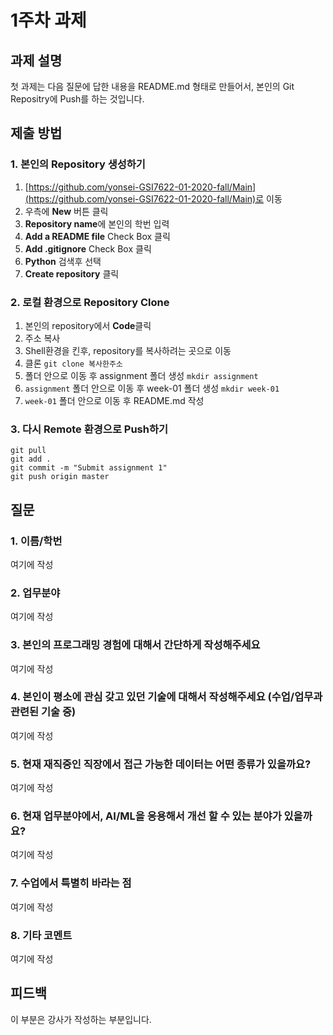 # 1주차 과제


## 과제 설명
첫 과제는 다음 질문에 답한 내용을 README.md 형태로 만들어서, 본인의 Git Repositry에 Push를 하는 것입니다.

## 제출 방법
### 1. 본인의 Repository 생성하기
1. [https://github.com/yonsei-GSI7622-01-2020-fall/Main](https://github.com/yonsei-GSI7622-01-2020-fall/Main)로 이동
1. 우측에 **New** 버튼 클릭
1. **Repository name**에 본인의 학번 입력
1. **Add a README file** Check Box 클릭
1. **Add .gitignore** Check Box 클릭
1. **Python** 검색후 선택
1. **Create repository** 클릭

### 2. 로컬 환경으로 Repository Clone
1. 본인의 repository에서 **Code**클릭 
1. 주소 복사
1. Shell환경을 킨후, repository를 복사하려는 곳으로 이동
1. 클론 `git clone 복사한주소`
1. 폴더 안으로 이동 후 assignment 폴더 생성 `mkdir assignment`
1. `assignment` 폴더 안으로 이동 후 week-01 폴더 생성 `mkdir week-01`
1. `week-01` 폴더 안으로 이동 후 README.md 작성

### 3. 다시 Remote 환경으로 Push하기
```
git pull
git add .
git commit -m "Submit assignment 1"
git push origin master
```


## 질문
### 1. 이름/학번
여기에 작성
### 2. 업무분야
여기에 작성
### 3. 본인의 프로그래밍 경험에 대해서 간단하게 작성해주세요
여기에 작성
### 4. 본인이 평소에 관심 갖고 있던 기술에 대해서 작성해주세요 (수업/업무과 관련된 기술 중)
여기에 작성
### 5. 현재 재직중인 직장에서 접근 가능한 데이터는 어떤 종류가 있을까요?
여기에 작성
### 6. 현재 업무분야에서, AI/ML을 응용해서 개선 할 수 있는 분야가 있을까요?
여기에 작성
### 7. 수업에서 특별히 바라는 점
여기에 작성
### 8. 기타 코멘트
여기에 작성

## 피드백
이 부분은 강사가 작성하는 부분입니다.
